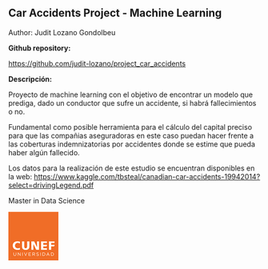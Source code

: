 ## Car Accidents Project - Machine Learning
Author: Judit Lozano Gondolbeu

**Github repository:**

https://github.com/judit-lozano/project_car_accidents

**Descripción:**

Proyecto de machine learning con el objetivo de encontrar un modelo que prediga, dado un conductor que sufre un accidente, si habrá fallecimientos o no.

Fundamental como posible herramienta para el cálculo del capital preciso para que las compañias aseguradoras en este caso puedan hacer frente a las coberturas indemnizatorias por accidentes donde se estime que pueda haber algún fallecido.

Los datos para la realización de este estudio se encuentran disponibles en la web: https://www.kaggle.com/tbsteal/canadian-car-accidents-19942014?select=drivingLegend.pdf


Master in Data Science

![image.png](/images/logo_opt.png)